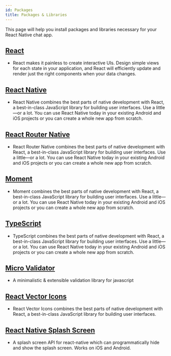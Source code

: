 ```yaml
---
id: Packages
title: Packages & Libraries
---
```


This page will help you install packages and libraries necessary for your React Native chat app.

## [React](https://www.npmjs.com/package/react)

* React makes it painless to create interactive UIs. Design simple views for each state in your application, and React will efficiently update and render just the right components when your data changes.

## [React Native](https://www.npmjs.com/package/react-native)

* React Native combines the best parts of native development with React, a best-in-class JavaScript library for building user interfaces.
Use a little—or a lot. You can use React Native today in your existing Android and iOS projects or you can create a whole new app from scratch.

## [React Router Native](https://www.npmjs.com/package/react-router-native)

* React Router Native combines the best parts of native development with React, a best-in-class JavaScript library for building user interfaces.
Use a little—or a lot. You can use React Native today in your existing Android and iOS projects or you can create a whole new app from scratch.

## [Moment](https://www.npmjs.com/package/moment)

* Moment combines the best parts of native development with React, a best-in-class JavaScript library for building user interfaces.
Use a little—or a lot. You can use React Native today in your existing Android and iOS projects or you can create a whole new app from scratch.

## [TypeScript](https://www.npmjs.com/package/typescript)

* TypeScript combines the best parts of native development with React, a best-in-class JavaScript library for building user interfaces.
Use a little—or a lot. You can use React Native today in your existing Android and iOS projects or you can create a whole new app from scratch.

## [Micro Validator](https://www.npmjs.com/package/micro-validator)

* A minimalistic & extensible validation library for javascript

## [React Vector Icons](https://www.npmjs.com/package/react-native-vector-icons)

* React Vector Icons combines the best parts of native development with React, a best-in-class JavaScript library for building user interfaces.

## [React Native Splash Screen](https://www.npmjs.com/package/react-native-splash-screen)

* A splash screen API for react-native which can programmatically hide and show the splash screen. Works on iOS and Android.
